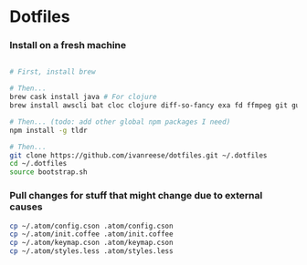 # Dotfiles

### Install on a fresh machine
```bash

# First, install brew

# Then...
brew cask install java # For clojure
brew install awscli bat cloc clojure diff-so-fancy exa fd ffmpeg git guetzli heroku/brew/heroku hub leiningen node planck prettyping rbenv yarn

# Then... (todo: add other global npm packages I need)
npm install -g tldr

# Then...
git clone https://github.com/ivanreese/dotfiles.git ~/.dotfiles
cd ~/.dotfiles
source bootstrap.sh
```

### Pull changes for stuff that might change due to external causes
```bash
cp ~/.atom/config.cson .atom/config.cson
cp ~/.atom/init.coffee .atom/init.coffee
cp ~/.atom/keymap.cson .atom/keymap.cson
cp ~/.atom/styles.less .atom/styles.less
```
